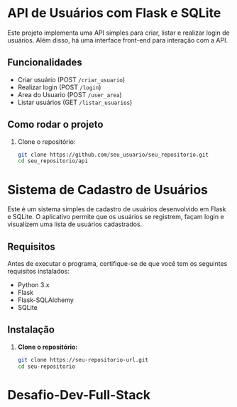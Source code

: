 # API de Usuários com Flask e SQLite

Este projeto implementa uma API simples para criar, listar e realizar login de usuários. Além disso, há uma interface front-end para interação com a API.

## Funcionalidades
- Criar usuário (POST `/criar_usuario`)
- Realizar login (POST `/login`)
- Area do Usuario (POST `/user_area`)
- Listar usuários (GET `/listar_usuarios`)

## Como rodar o projeto

1. Clone o repositório:
   ```bash
   git clone https://github.com/seu_usuario/seu_repositorio.git
   cd seu_repositorio/api


# Sistema de Cadastro de Usuários

Este é um sistema simples de cadastro de usuários desenvolvido em Flask e SQLite. O aplicativo permite que os usuários se registrem, façam login e visualizem uma lista de usuários cadastrados.

## Requisitos

Antes de executar o programa, certifique-se de que você tem os seguintes requisitos instalados:

- Python 3.x
- Flask
- Flask-SQLAlchemy
- SQLite

## Instalação

1. **Clone o repositório:**

   ```bash
   git clone https://seu-repositorio-url.git
   cd seu-repositorio
# Desafio-Dev-Full-Stack
